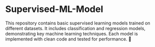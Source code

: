 # Supervised-ML-Model
This repository contains basic supervised learning models trained on different datasets. It includes classification and regression models, demonstrating key machine learning techniques. Each model is implemented with clean code and tested for performance. 🚀

